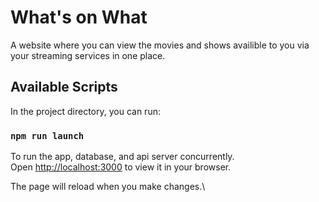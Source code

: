 # What's on What
A website where you can view the movies and shows availible to you via your streaming services in one place.
## Available Scripts

In the project directory, you can run:

### `npm run launch`

To run the app, database, and api server concurrently.\
Open [http://localhost:3000](http://localhost:3000) to view it in your browser.

The page will reload when you make changes.\
